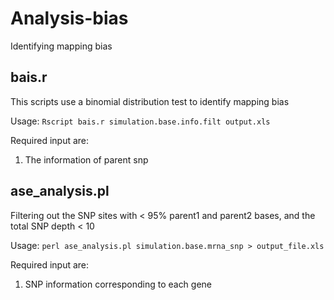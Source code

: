 # Analysis-bias
Identifying mapping bias

## bais.r
This scripts use a binomial distribution test to identify mapping bias

Usage:
`Rscript bais.r simulation.base.info.filt output.xls`

Required input are:
1. The information of parent snp



## ase_analysis.pl
Filtering out the SNP sites with < 95% parent1 and parent2 bases, and the total SNP depth < 10

Usage:
`perl ase_analysis.pl simulation.base.mrna_snp > output_file.xls`

Required input are:
1. SNP information corresponding to each gene

